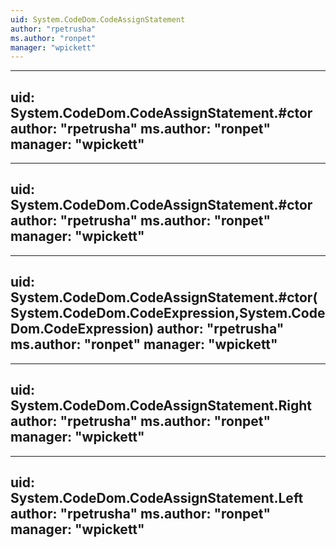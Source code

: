 ```yaml
---
uid: System.CodeDom.CodeAssignStatement
author: "rpetrusha"
ms.author: "ronpet"
manager: "wpickett"
---
```


---
uid: System.CodeDom.CodeAssignStatement.#ctor
author: "rpetrusha"
ms.author: "ronpet"
manager: "wpickett"
---

---
uid: System.CodeDom.CodeAssignStatement.#ctor
author: "rpetrusha"
ms.author: "ronpet"
manager: "wpickett"
---

---
uid: System.CodeDom.CodeAssignStatement.#ctor(System.CodeDom.CodeExpression,System.CodeDom.CodeExpression)
author: "rpetrusha"
ms.author: "ronpet"
manager: "wpickett"
---

---
uid: System.CodeDom.CodeAssignStatement.Right
author: "rpetrusha"
ms.author: "ronpet"
manager: "wpickett"
---

---
uid: System.CodeDom.CodeAssignStatement.Left
author: "rpetrusha"
ms.author: "ronpet"
manager: "wpickett"
---
